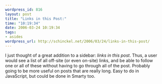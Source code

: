 ```yaml
--- 
wordpress_id: 816
layout: post
title: "Links in this Post:"
time: "10:19:34"
date: 2006-03-24 10:19:34
tags: 
- asides
wordpress_url: http://schinckel.net/2006/03/24/links-in-this-post/
---
```

I just thought of a great addition to a sidebar: _links in this post_. Thus, a user would see a list of all off-site (or even on-site) links, and be able to follow one or all of these without having to go through all of the post. Probably going to be more useful on posts that are really long. Easy to do in JavaScript, but could be done in Smarty too. 
